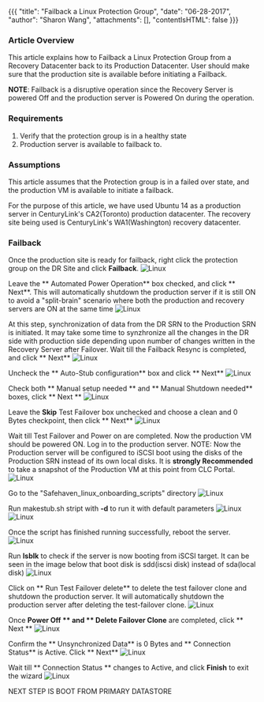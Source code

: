 {{{
  "title": "Failback a Linux Protection Group",
  "date": "06-28-2017",
  "author": "Sharon Wang",
  "attachments": [],
  "contentIsHTML": false
}}}

### Article Overview

This article explains how to Failback a Linux Protection Group from a Recovery Datacenter back to its Production Datacenter. User should make sure that the production site is available before initiating a Failback.

**NOTE**: Failback is a disruptive operation since the Recovery Server is powered Off and the production server is Powered On during the operation.

### Requirements

1. Verify that the protection group is in a healthy state
2. Production server is available to  failback to.

### Assumptions

This article assumes that the Protection group is in a failed over state, and the production VM is available to initiate a failback.

For the purpose of this article, we have used Ubuntu 14 as a production server in CenturyLink's CA2(Toronto) production datacenter. The recovery site being used is CenturyLink's WA1(Washington) recovery datacenter.

### Failback
Once the production site is ready for failback, right click the protection group on the DR Site and click **Failback**.
![Linux](../../images/SH4.0/LinuxFailover/LF17.png)

Leave the ** Automated Power Operation** box checked, and click ** Next**.
This will automatically shutdown the production server if it is still ON to avoid a "split-brain" scenario where both the production and recovery servers are ON at the same time
![Linux](../../images/SH4.0/LinuxFailover/LF18.png)

At this step, synchronization of data from the DR SRN to the Production SRN is initiated. It may take some time to synzhronize all the changes in the DR side with production side depending upon number of changes written in the Recovery Server after Failover. 
Wait till the Failback Resync is completed, and click ** Next**
![Linux](../../images/SH4.0/LinuxFailover/LF19.png)

Uncheck the ** Auto-Stub configuration** box and click ** Next**
![Linux](../../images/SH4.0/LinuxFailover/LF20.png)

Check both ** Manual setup needed ** and ** Manual Shutdown needed** boxes, click ** Next **
![Linux](../../images/SH4.0/LinuxFailover/LF21.png)

Leave the **Skip** Test Failover box unchecked and choose a clean and 0 Bytes checkpoint, then click ** Next**
![Linux](../../images/SH4.0/LinuxFailover/LF22.png)

Wait till Test Failover and Power on are completed. Now the production VM should be powered ON. Log in to the production server.
NOTE: Now the Production server will be configured to iSCSI boot using the disks of the Production SRN instead of its own local disks. It is **strongly Recommended** to take a snapshot of the Production VM at this point from CLC Portal.
![Linux](../../images/SH4.0/LinuxFailover/LF23.png)

Go to the "Safehaven_linux_onboarding_scripts" directory
![Linux](../../images/SH4.0/LinuxFailover/LF24.png)

Run makestub.sh stript with **-d** to run it with default parameters
![Linux](../../images/SH4.0/LinuxFailover/LF25.png)
![Linux](../../images/SH4.0/LinuxFailover/LF26.png)

Once the script has finished running successfully, reboot the server.
![Linux](../../images/SH4.0/LinuxFailover/LF27.png)

Run **lsblk** to check if the server is now booting from iSCSI target.
It can be seen in the image below that  boot disk is sdd(iscsi disk) instead of sda(local disk) 
![Linux](../../images/SH4.0/LinuxFailover/LF28.png)

Click on ** Run Test Failover delete** to delete the test failover clone and shutdown the production server.
It will automatically shutdown the production server after deleting the test-failover clone.
![Linux](../../images/SH4.0/LinuxFailover/LF29.png)

Once **Power Off ** and ** Delete Failover Clone** are completed, click ** Next **
![Linux](../../images/SH4.0/LinuxFailover/LF30.png)

Confirm the ** Unsynchronized Data** is 0 Bytes and ** Connection Status** is Active. Click ** Next**
![Linux](../../images/SH4.0/LinuxFailover/LF31.png)

Wait till ** Connection Status ** changes to Active, and click **Finish** to exit the wizard
![Linux](../../images/SH4.0/LinuxFailover/LF32.png)

NEXT STEP IS BOOT FROM PRIMARY DATASTORE
